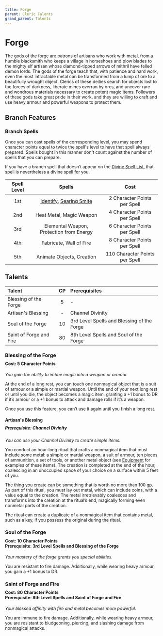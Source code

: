 ```yaml
---
title: Forge
parent: Cleric Talents
grand_parent: Talents
---
```


# Forge
The gods of the forge are patrons of artisans who work with metal, from a humble blacksmith who keeps a village in horseshoes and plow blades to the mighty elf artisan whose diamond-tipped arrows of mithril have felled demon lords. The gods of the forge teach that, with patience and hard work, even the most intractable metal can be transformed from a lump of ore to a beautifully wrought object. Clerics of these deities search for objects lost to the forces of darkness, liberate mines overrun by orcs, and uncover rare and wondrous materials necessary to create potent magic items. Followers of these gods take great pride in their work, and they are willing to craft and use heavy armour and powerful weapons to protect them.

## Branch Features

### Branch Spells
Once you can cast spells of the corresponding level, you may spend character points equal to twice the spell's level to have that spell always prepared. Spells bought in this manner don't count against the number of spells that you can prepare.
 
If you have a branch spell that doesn’t appear on the [Divine Spell List](https://stormchaserroleplaying.com/stormchaserRPG/Spells/Lists/Divine/), that spell is nevertheless a divine spell for you.
 
| Spell Level | Spells | Cost |
|:-----------:|:------:|:----:|
| 1st | [Identify](https://stormchaserroleplaying.com/stormchaserRPG/Spells/1/Divination/#identify), [Searing Smite](https://stormchaserroleplaying.com/stormchaserRPG/Spells/1/Evocation/#searing-smite) | 2 Character Points per Spell |
| 2nd | Heat Metal, Magic Weapon | 4 Character Points per Spell |
| 3rd | Elemental Weapon, Protection from Energy | 6 Character Points per Spell |
| 4th | Fabricate, Wall of Fire | 8 Character Points per Spell |
| 5th | Animate Objects, Creation | 110 Character Points per Spell |

## Talents

| Talent | CP | Prerequisites |
|:-------|:--:|:--------------|
| Blessing of the Forge   | 5  | - |
| Artisan's Blessing      | -  | Channel Divinity |
| Soul of the Forge       | 10 | 3rd Level Spells and Blessing of the Forge |  
| Saint of Forge and Fire | 80 | 8th Level Spells and Soul of the Forge |  

### Blessing of the Forge

<div style="margin-top:-10px;"></div>
 
#### **Cost:** 5 Character Points
*You gain the ability to imbue magic into a weapon or armour.* 

At the end of a long rest, you can touch one nonmagical object that is a suit of armour or a simple or martial weapon. Until the end of your next long rest or until you die, the object becomes a magic item, granting a +1 bonus to DR if it’s armour or a +1 bonus to attack and damage rolls if it’s a weapon.

Once you use this feature, you can’t use it again until you finish a long rest.

#### Artisan's Blessing

<div style="margin-top:-10px;"></div>
 
##### **Prerequisite:** Channel Divinity
*You can use your Channel Divinity to create simple items.*

You conduct an hour-long ritual that crafts a nonmagical item that must include some metal: a simple or martial weapon, a suit of armour, ten pieces of ammunition, a set of tools, or another metal object (see [Equipment](https://stormchaserroleplaying.com/stormchaserRPG/Equipment/) for examples of these items). The creation is completed at the end of the hour, coalescing in an unoccupied space of your choice on a surface within 5 feet of you.

The thing you create can be something that is worth no more than 100 gp. As part of this ritual, you must lay out metal, which can include coins, with a value equal to the creation. The metal irretrievably coalesces and transforms into the creation at the ritual’s end, magically forming even nonmetal parts of the creation.

The ritual can create a duplicate of a nonmagical item that contains metal, such as a key, if you possess the original during the ritual.

### Soul of the Forge

<div style="margin-top:-10px;"></div>
 
#### **Cost:** 10 Character Points<br>**Prerequisite:** 3rd Level Spells and Blessing of the Forge
*Your mastery of the forge grants you special abilities.*

You are resistant to fire damage. Additionally, while wearing heavy armour, you gain a +1 bonus to DR.

### Saint of Forge and Fire

<div style="margin-top:-10px;"></div>
 
#### **Cost:** 80 Character Points<br>**Prerequisite:** 8th Level Spells and Saint of Forge and Fire
*Your blessed affinity with fire and metal becomes more powerful.*

You are immune to fire damage. Additionally, while wearing heavy armour, you are resistant to bludgeoning, piercing, and slashing damage from nonmagical attacks.

